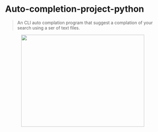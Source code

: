 # Auto-completion-project-python

> An CLI auto complation program that suggest a complation of your search using a ser of text files.

<div align="center"><img src="https://www.google.com/url?sa=i&url=https%3A%2F%2Fmedium.com%2Fbuilding-a-simple-text-correction-tool%2Fhow-to-add-auto-completion-to-your-c-console-application-8d02f49547c1&psig=AOvVaw1qP7NSxqHjLdgEdHiJXCnY&ust=1611835871127000&source=images&cd=vfe&ved=0CAIQjRxqFwoTCIjytumKvO4CFQAAAAAdAAAAABAD" width="400" height="300"/></div>

<br>
